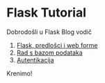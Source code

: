 <link rel="stylesheet" href="assets/css/custom.css">

# Flask Tutorial

Dobrodošli u Flask Blog vodič

1. [Flask, predlošci i web forme](chapter1.md)
2. [Rad s bazom podataka](chapter2.md)
3. [Autentikacija](chapter3.md)

Krenimo!